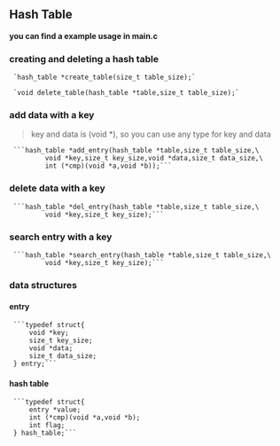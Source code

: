 Hash Table
---

**you can find a example usage in main.c**

### creating and deleting a hash table

     `hash_table *create_table(size_t table_size);`

     `void delete_table(hash_table *table,size_t table_size);`

### add data with a key 

>key and data is (void *), so you can use any type for key and data

     ```hash_table *add_entry(hash_table *table,size_t table_size,\
             void *key,size_t key_size,void *data,size_t data_size,\
             int (*cmp)(void *a,void *b));```

### delete data with a key

     ```hash_table *del_entry(hash_table *table,size_t table_size,\
             void *key,size_t key_size);```

### search entry with a key

     ```hash_table *search_entry(hash_table *table,size_t table_size,\
             void *key,size_t key_size);```

### data structures

  #### entry

     ```typedef struct{
         void *key;
         size_t key_size;
         void *data;
         size_t data_size;
     } entry;```

  #### hash table

     ```typedef struct{
         entry *value;
         int (*cmp)(void *a,void *b);
         int flag;
     } hash_table;```

